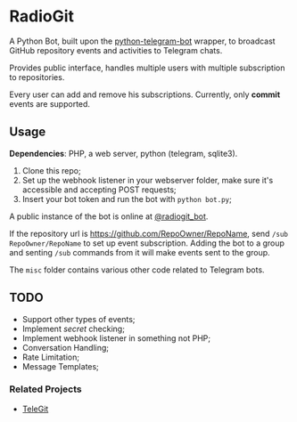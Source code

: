 # RadioGit
A Python Bot, built upon the [python-telegram-bot](https://github.com/python-telegram-bot/python-telegram-bot) wrapper, to broadcast GitHub repository events and activities to Telegram chats.

Provides public interface, handles multiple users with multiple subscription to repositories.

Every user can add and remove his subscriptions. Currently, only **commit** events are supported.

## Usage
**Dependencies**: PHP, a web server, python (telegram, sqlite3).

1. Clone this repo;
2. Set up the webhook listener in your webserver folder, make sure it's accessible and accepting POST requests;
3. Insert your bot token and run the bot with `python bot.py`;

A public instance of the bot is online at [@radiogit_bot](https://t.me/radiogit_bot).

If the repository url is https://github.com/RepoOwner/RepoName, send `/sub RepoOwner/RepoName` to set up event subscription. Adding the bot to a group and senting `/sub` commands from it will make events sent to the group.

The `misc` folder contains various other code related to Telegram bots.

## TODO
- Support other types of events;
- Implement *secret* checking;
- Implement webhook listener in something not PHP;
- Conversation Handling;
- Rate Limitation;
- Message Templates;

### Related Projects
- [TeleGit](https://github.com/FruitieX/telegit)
